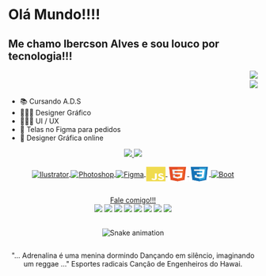 # Olá Mundo!!!!
## Me chamo Ibercson Alves e sou louco por tecnologia!!!
<p align="right"><a href="https://github.com/nabucoanalista" target="_blank"><img src="https://img.shields.io/github/followers/nabucoanalista.svg?style=social&label=Follow&maxAge=2592000" target="_blank"></a><br>
<img src="https://komarev.com/ghpvc/?username=nabucoanalista&color=red"></p>


- 📚 Cursando A.D.S
- 👨🏻‍💻 Designer Gráfico
- 👨🏻‍🎨 UI / UX
- 🎨 Telas no Figma para pedidos
- 📍 Designer Gráfica online
  
<div align="center">
  <a href="https://github.com/nabucoanalista">
  <img height="130em" src="https://github-readme-stats.vercel.app/api?username=nabucoanalista&show_icons=true&theme=tokyonight&include_all_commits=true&count_private=true"/>
  <img height="130em" src="https://github-readme-stats.vercel.app/api/top-langs/?username=nabucoanalista&layout=compact&langs_count=7&theme=tokyonight"/>
</div>

<div align="center" style="display: inline_block"><br>
  <img align="center" alt="Ilustrator" height="30" width="40" src="https://cdn.jsdelivr.net/gh/devicons/devicon/icons/illustrator/illustrator-plain.svg" />
  <img align="center" alt="Photoshop" height="30" width="40" src="https://cdn.jsdelivr.net/gh/devicons/devicon/icons/photoshop/photoshop-plain.svg" />
  <img align="center" alt="Figma" height="30" width="40" src="https://cdn.jsdelivr.net/gh/devicons/devicon/icons/figma/figma-original.svg" />
  <img align="center" alt="Js" height="30" width="40" src="https://raw.githubusercontent.com/devicons/devicon/master/icons/javascript/javascript-plain.svg">
  <img align="center" alt="HTML" height="30" width="40" src="https://raw.githubusercontent.com/devicons/devicon/master/icons/html5/html5-original.svg">
  <img align="center" alt="CSS" height="30" width="40" src="https://raw.githubusercontent.com/devicons/devicon/master/icons/css3/css3-original.svg">
  <img align="center" alt="Boot" height="30" width="40" src="https://icons8.com.br/icon/g9mmSxx3SwAI/bootstrap">
</div>
  
  ##  
  <div align="center">Fale comigo!!!</div>
  <div align="center">
    <a href="https://contate.me/designergraficaonline" target="_blank"><img src="https://img.shields.io/badge/WhatsApp-25D366?style=for-the-badge&logo=whatsapp&logoColor=white" target="_blank"></a>
    <a href="https://t.me/Ibercson" target="_blank"><img src="https://img.shields.io/badge/Telegram-2CA5E0?style=for-the-badge&logo=telegram&logoColor=white" target="_blank"></a>
    <a href="https://instagram.com/ibercson" target="_blank"><img src="https://img.shields.io/badge/-Instagram-%23E4405F?style=for-the-badge&logo=instagram&logoColor=white" target="_blank"></a>
    <a href="https://discord.gg/503602809954893825" target="_blank"><img src="https://img.shields.io/badge/Discord-7289DA?style=for-the-badge&logo=discord&logoColor=white" target="_blank"></a> 
    <a href = "mailto:ibercson@gmail.com"><img src="https://img.shields.io/badge/-Gmail-%23333?style=for-the-badge&logo=gmail&logoColor=white" target="_blank"></a>
    <a href = "https://www.linkedin.com/in/ibercson-alves-3599a1a0/"><img src="https://img.shields.io/badge/LinkedIn-0077B5?style=for-the-badge&logo=linkedin&logoColor=white" target="_blank"></a>    	
    <a href="https://www.reddit.com/user/nabucodonosor_br" target="_blank"><img src="https://img.shields.io/badge/Reddit-FF4500?style=for-the-badge&logo=reddit&logoColor=white" target="_blank"></a>
    <a href="https://www.behance.net/ibercson" target="_blank"><img src="https://img.shields.io/badge/-Behance-blue?style=for-the-badge&logo=behance&logoColor=white" target="_blank"></a>
    
  ##
    
<img src="https://github.com/nabucoanalista/nabucoanalista/raw/output/github-contribution-grid-snake.svg" alt="Snake animation" style="max-width: 100%;">
   
 ##

<div align="center">"... Adrenalina é uma menina dormindo Dançando em silêncio, imaginando um reggae ..." Esportes radicais Canção de Engenheiros do Hawai. </div>
  
